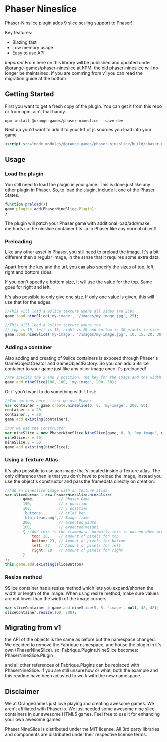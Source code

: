 Phaser Nineslice
================
Phaser-Ninslice plugin adds 9 slice scaling support to Phaser!

Key features:
 * Blazing fast
 * Low memory usage
 * Easy to use API
 
*Imporant*
From here on this library will be published and updated under [@orange-games/phaser-nineslice](https://www.npmjs.com/package/@orange-games/phaser-nineslice) at NPM, the old [phaser-nineslice](https://www.npmjs.com/package/phaser-nineslice) will no longer be maintained.
If you are comming from v1 you can read the migration guide at the bottom

Getting Started
---------------
First you want to get a fresh copy of the plugin. You can get it from this repo or from npm, ain't that handy.
```
npm install @orange-games/phaser-nineslice --save-dev
```

Next up you'd want to add it to your list of js sources you load into your game
```html
<script src="node_modules/@orange-games/phaser-nineslice/build/phaser-nineslice.js"></script>
```

Usage
-----

### Load the plugin

You still need to load the plugin in your game. This is done just like any other plugin in Phaser.
So, to load the plugin, include it one of the Phaser States.

```javascript
function preload(){
game.plugins.add(PhaserNineSlice.Plugin);
}
```
The plugin will patch your Phaser game with additional load/add/make methods so the ninslice container fits up in Phaser like any normal object!

### Preloading
Like any other asset in Phaser, you still need to preload the image. It's a bit different then a regular image, in the sense that it requires some extra data.

Apart from the key and the url, you can also specify the sizes of top, left, right and bottom sides.

If you don't specify a bottom size, it will use the value for the top. Same goes for right and left.

It's also possible to only give one size. If only one value is given, this  will use that for the edges.

```javascript
//This will load a 9slice texture where all sides are 25px
game.load.nineSlice('my-image', '/images/my-image.jpg', 25);

//This will load a 9slice texture where the
// top is 10, left is 15, right is 20 and bottom is 30 pixels in size
game.load.nineSlice('my-image', '/images/my-image.jpg', 10, 15, 20, 30);
```

### Adding a container
Also adding and creating of 9slice containers is exposed through Phaser's GameObjectCreator and GameObjectFactory.
So you can add a 9slice container to your game just like any other image once it's preloaded!

```javascript
//We specify the x and y position. the key for the image and the width and height of the container. It will be automaticly scaled!
game.add.nineSlice(100, 100, 'my-image', 200, 50);
```

Or if you'd want to do something with it first:
```javascript
//Two options here, first we use Phaser
var container = game.create.nineSlice(0, 0, 'my-image', 200, 50);
container.x = 20;
container.y = 20;
game.add.existing(container);

//Or we use the Constructor
var nineSlice = new PhaserNineSlice.NineSlice(game, 0, 0, 'my-image', null, 200, 50);
nineSlice.x = 50;
nineSlice.y = 50;
game.add.existing(nineSlice);
```

### Using a Texture Atlas
It's also possible to use aan image that's located inside a Texture atlas. The only difference then is that you don't have to preload the image, instead you use the object's constructor and pass the framedata directly on creation:
```javascript
//Add an nineslice image with an texture atlas
var sliceButton = new PhaserNineSlice.NineSlice(
        game,           // Phaser.Game
        150,            // x position
        100,            // y position
        'buttons',      // atlas key
        'btn_clean.png',// Image frame
        200,            // expected width
        100,            // expected height
        { //And this is the framedata, normally this is passed when preloading. Check README for details
            top: 20,    // Amount of pixels for top
            bottom: 23, // Amount of pixels for bottom
            left: 27,   // Amount of pixels for left
            right: 28   // Amount of pixels for right
        }
);
this.game.add.existing(sliceButton);
```

### Resize method

9Slice container has a resize method which lets you expand/shorten the width or length of the image.
When using resize method, make sure values are not lower than the width of the image corners

```javascript
var sliceContainer = game.add.nineSlice(5, 5, 'image', null, 48, 48);
sliceContainer.resize(100, 200);
```

Migrating from v1
-----------------
the API of the objects is the same as before but the namespace changed. We decided to remove the Fabrique namespace, and house the plugin in it's own (PhaserNineSlice).
so:
Fabrique.Plugins.NineSlice
becomes:
PhaserNineSlice.Plugin

and all other references of Fabrique.Plugins can be replaced with PhaserNineSlice.
If you are still unsure how or what, both the example and this readme have been adjusted to work with the new namespace.

Disclaimer
----------
We at OrangeGames just love playing and creating awesome games. We aren't affiliated with Phaser.io. We just needed some awesome nine slice containers in our awesome HTML5 games. Feel free to use it for enhancing your own awesome games!

Phaser NineSlice is distributed under the MIT license. All 3rd party libraries and components are distributed under their respective license terms.
